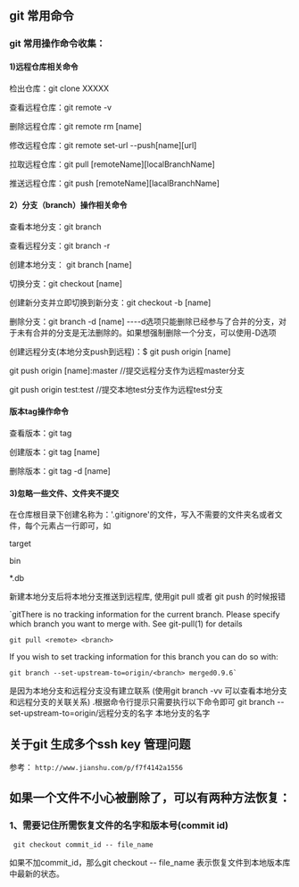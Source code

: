 ## git 常用命令
### git 常用操作命令收集：

#### 1)远程仓库相关命令
检出仓库：git clone XXXXX

查看远程仓库：git remote -v

删除远程仓库：git remote rm [name]

修改远程仓库：git remote set-url --push[name][url]

拉取远程仓库：git pull [remoteName][localBranchName]

推送远程仓库：git push [remoteName][lacalBranchName]

#### 2）分支（branch）操作相关命令

查看本地分支：git branch

查看远程分支：git branch -r

创建本地分支： git branch [name]

切换分支：git checkout [name]

创建新分支并立即切换到新分支：git checkout -b [name]

删除分支：git branch -d [name]  ----d选项只能删除已经参与了合并的分支，对于未有合并的分支是无法删除的。如果想强制删除一个分支，可以使用-D选项

创建远程分支(本地分支push到远程)：$ git push origin [name]

git push origin [name]:master //提交远程分支作为远程master分支

git push origin test:test //提交本地test分支作为远程test分支


#### 版本tag操作命令

查看版本：git tag

创建版本：git tag [name]

删除版本：git tag -d [name]

#### 3)忽略一些文件、文件夹不提交

在仓库根目录下创建名称为：'.gitignore'的文件，写入不需要的文件夹名或者文件，每个元素占一行即可，如

target

bin

*.db


新建本地分支后将本地分支推送到远程库, 使用git pull 或者 git push 的时候报错

`gitThere is no tracking information for the current branch.
Please specify which branch you want to merge with.
See git-pull(1) for details

    git pull <remote> <branch>

If you wish to set tracking information for this branch you can do so with:

    git branch --set-upstream-to=origin/<branch> merged0.9.6`

是因为本地分支和远程分支没有建立联系  (使用git branch -vv  可以查看本地分支和远程分支的关联关系)  .根据命令行提示只需要执行以下命令即可
git branch --set-upstream-to=origin/远程分支的名字 本地分支的名字  

 

## 关于git 生成多个ssh key 管理问题

参考：
`http://www.jianshu.com/p/f7f4142a1556`


## 如果一个文件不小心被删除了，可以有两种方法恢复：
### 1、需要记住所需恢复文件的名字和版本号(commit id)
     git checkout commit_id -- file_name

如果不加commit_id，那么git checkout -- file_name 表示恢复文件到本地版本库中最新的状态。






